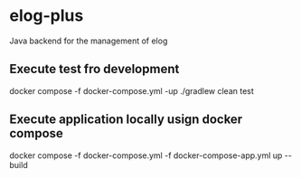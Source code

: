 # elog-plus

Java backend for the management of elog

## Execute test fro development
docker compose -f docker-compose.yml -up
./gradlew clean test

## Execute application locally usign docker compose
docker compose -f docker-compose.yml -f docker-compose-app.yml up --build
